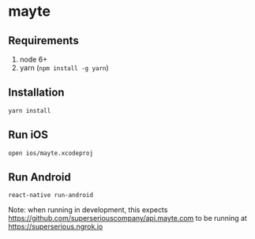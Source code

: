 # mayte

## Requirements

1. node 6+
1. yarn (`npm install -g yarn`)

## Installation

    yarn install

## Run iOS

    open ios/mayte.xcodeproj

## Run Android

    react-native run-android

Note: when running in development, this expects https://github.com/superseriouscompany/api.mayte.com to be running at https://superserious.ngrok.io

